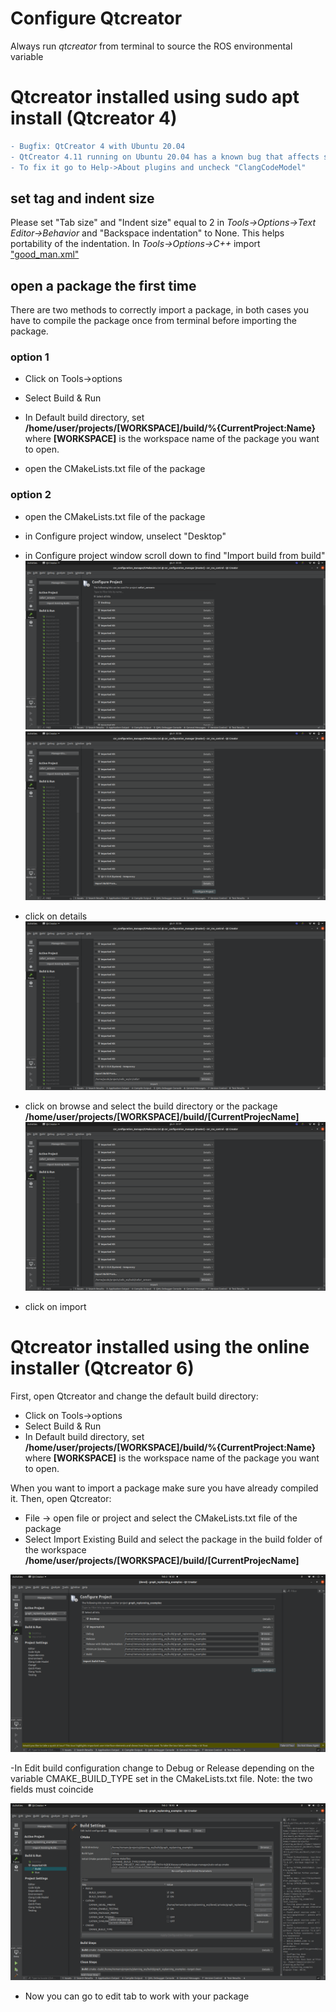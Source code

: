 # Configure Qtcreator

Always run _qtcreator_ from terminal to source the ROS environmental variable

# Qtcreator installed using sudo apt install (Qtcreator 4)

```diff
- Bugfix: QtCreator 4 with Ubuntu 20.04
- QtCreator 4.11 running on Ubuntu 20.04 has a known bug that affects semantic highlighting.
- To fix it go to Help->About plugins and uncheck "ClangCodeModel"
```

## set tag and indent size

Please set "Tab size" and "Indent size" equal to 2 in _Tools->Options->Text Editor->Behavior_ and "Backspace indentation" to None. This helps portability of the indentation.
In _Tools->Options->C++_ import ["good_man.xml"]()

## open a package the first time
There are two methods to correctly import a package, in both cases you have to compile the package once from terminal before importing the package.

### option 1

- Click on Tools->options

- Select Build & Run

- In Default build directory, set __/home/user/projects/**[WORKSPACE]**/build/%{CurrentProject:Name}__
where **[WORKSPACE]** is the workspace name of the package you want to open.

- open the CMakeLists.txt file of the package

### option 2


- open the CMakeLists.txt file of the package

- in Configure project window, unselect "Desktop"

- in Configure project window scroll down to find "Import build from build"
![alt text](images/configure_build01.png)
![alt text](images/configure_build02.png)

- click on details
![alt text](images/configure_build03.png)

- click on browse and select the build directory or the package __/home/user/projects/**[WORKSPACE]**/build/[CurrentProjecName]__
![alt text](images/configure_build04.png)

- click on import

# Qtcreator installed using the online installer (Qtcreator 6)
First, open Qtcreator and change the default build directory:

- Click on Tools->options
- Select Build & Run
- In Default build directory, set __/home/user/projects/**[WORKSPACE]**/build/%{CurrentProject:Name}__
where **[WORKSPACE]** is the workspace name of the package you want to open.

When you want to import a package make sure you have already compiled it.
Then, open Qtcreator:

- File -> open file or project and select the CMakeLists.txt file of the package
- Select Import Existing Build and select the package in the build folder of the workspace
__/home/user/projects/**[WORKSPACE]**/build/[CurrentProjecName]__

![alt text](images/nerd_configure_project.png)

-In Edit build configuration change to Debug or Release depending on the variable CMAKE_BUILD_TYPE set in the CMakeLists.txt file. Note: the two fields must coincide

![alt text](images/nerd_import_build.png)

- Now you can go to edit tab to work with your package
